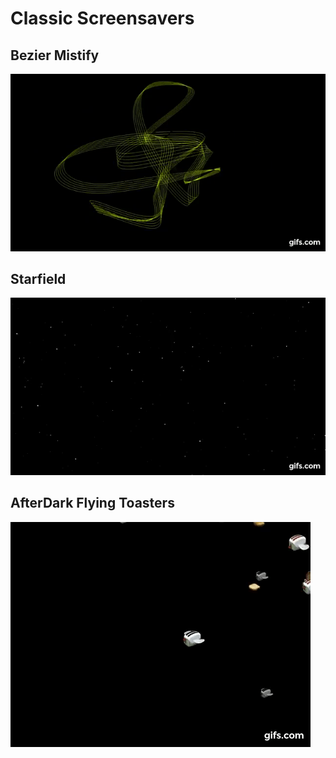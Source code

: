 # Classic Screensavers  

## Bezier Mistify 
![Bezier Mistify](01-bezier-mistify.gif "Bezier Mistify")

## Starfield 
![Starfield](02-starfield.gif "Starfield") 

## AfterDark Flying Toasters 
![AfterDark Flying Toasters](03-afterdark-flyingtoasters.gif "AfterDark Flying Toasters") 
